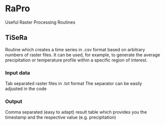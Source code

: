# RaPro
Useful Raster Processing Routines

## TiSeRa

Routine which creates a time series in .csv format based on arbitrary numbers of raster files.
It can be used, for example, to generate the average precipitation or temperature profile within a specific region of interest.

### Input data
Tab separated raster files in .txt format
The separator can be easily adjusted in the code

### Output
Comma separated (easy to adapt) result table which provides you the timestamp and the respective value (e.g. precipitation)
